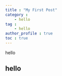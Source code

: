 ```yaml
---
title : "My First Post"
category : 
    - hello
tag : 
    - hello
author_profile : true
toc : true
---
```


hello

## hello